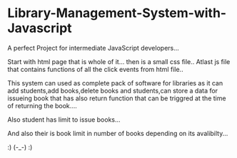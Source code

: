 # Library-Management-System-with-Javascript
A perfect Project for intermediate JavaScript developers...

Start with html page that is whole of it...
then is a small css file..
Atlast js file that contains functions of all the click events from html file..


This system can used as complete pack of software for libraries as it can add students,add books,delete books
and students,can store a data for issueing book that has also return function that can be triggred at the time of 
returning the book....

Also student has limit to issue books...

And also their is book limit in number of books depending on its avalibilty...

:) (-_-) :)
